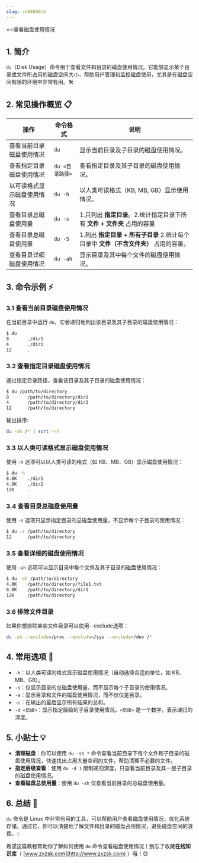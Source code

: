 ```yaml
---
slug: /a94600cb
---
```

⭐⭐查看磁盘使用情况

## 1. 简介

`du`（Disk Usage）命令用于查看文件和目录的磁盘使用情况。它能够显示某个目录或文件所占用的磁盘空间大小，帮助用户管理和监控磁盘使用，尤其是在磁盘空间有限的环境中非常有用。🛠️

## 2. 常见操作概览 📋

| 操作                  | 命令格式                         | 说明                               |
|-----------------------|--------------------------------|------------------------------------|
| 查看当前目录磁盘使用情况 | `du`                           | 显示当前目录及子目录的磁盘使用情况。 |
| 查看指定目录磁盘使用情况 | `du <目录路径>`                | 查看指定目录及其子目录的磁盘使用情况。 |
| 以可读格式显示磁盘使用情况 | `du -h`                        | 以人类可读格式（KB, MB, GB）显示使用情况。 |
| 查看目录总磁盘使用量     | `du -s`                        | 1.只列出 **指定目录**。2.统计指定目录下所有 **文件 + 文件夹** 占用的容量  |
| 查看目录总磁盘使用量     | `du -S`                        | 1.列出 **指定目录 + 所有子目录** 2.统计每个目录中 **文件（不含文件夹）** 占用的容量。   |
| 查看目录详细磁盘使用情况 | `du -ah`                       | 显示目录及其中每个文件的磁盘使用情况。 |

## 3. 命令示例 ⚡

### 3.1 查看当前目录磁盘使用情况

在当前目录中运行 `du`，它会递归地列出该目录及其子目录的磁盘使用情况：

```bash
$ du
8       ./dir1
4       ./dir2
12      .
```

### 3.2 查看指定目录磁盘使用情况

通过指定目录路径，查看该目录及其子目录的磁盘使用情况：

```bash
$ du /path/to/directory
8       /path/to/directory/dir1
4       /path/to/directory/dir2
12      /path/to/directory
```

输出排序:
```bash
du -sh /* | sort -rh
```

### 3.3 以人类可读格式显示磁盘使用情况

使用 `-h` 选项可以以人类可读的格式（如 KB、MB、GB）显示磁盘使用情况：

```bash
$ du -h
8.0K    ./dir1
4.0K    ./dir2
12K     .
```

### 3.4 查看目录总磁盘使用量

使用 `-s` 选项只显示指定目录的总磁盘使用量，不显示每个子目录的使用情况：

```bash
$ du -s /path/to/directory
12      /path/to/directory
```

### 3.5 查看详细的磁盘使用情况

使用 `-ah` 选项可以显示目录中每个文件及其子目录的磁盘使用情况：

```bash
$ du -ah /path/to/directory
4.0K    /path/to/directory/file1.txt
8.0K    /path/to/directory/dir1
12K     /path/to/directory
```

### 3.6 排除文件目录
如果你想排除某些文件目录可以使用--exclude选项：
```bash
du -sh --exclude=/proc --exclude=/sys --exclude=/dev /*
```

## 4. 常用选项 📝

- `-h`：以人类可读的格式显示磁盘使用情况（自动选择合适的单位，如 KB、MB、GB）。
- `-s`：仅显示目录的总磁盘使用量，而不显示每个子目录的使用情况。
- `-a`：显示目录和文件的磁盘使用情况，而不仅仅是目录。
- `-c`：在输出的最后显示所有结果的总和。
- `-d <层级>`：显示指定层级的子目录使用情况。`<层级>` 是一个数字，表示递归的深度。

## 5. 小贴士 💡

- **清理磁盘**：你可以使用 `du -sh *` 命令查看当前目录下每个文件和子目录的磁盘使用情况，快速找出占用大量空间的文件，帮助清理不必要的文件。
- **指定层级查看**：使用 `du -d 1` 限制递归深度，只查看当前目录及其一层子目录的磁盘使用情况。
- **查看磁盘总使用量**：使用 `du -sh` 仅查看当前目录的总磁盘使用量。

## 6. 总结 🎯

`du` 命令是 Linux 中非常有用的工具，可以帮助用户查看磁盘使用情况，优化系统存储。通过它，你可以清楚地了解文件和目录的磁盘占用情况，避免磁盘空间的浪费。💡

希望这篇教程帮助你了解如何使用 `du` 命令查看磁盘使用情况！别忘了收藏**在线知识库**（ [www.zxzsk.com](http://www.zxzsk.com) ）哦！😊
